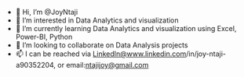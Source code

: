 - 👋 Hi, I’m @JoyNtaji
- 👀 I’m interested in Data Analytics and visualization 
- 🌱 I’m currently learning Data Analytics and visualization using Excel, Power-BI, Python
- 💞️ I’m looking to collaborate on Data Analysis projects
- 📫 I can be reached via LinkedIn@www.linkedin.com/in/joy-ntaji-a90352204, or email:ntajijoy@gmail.com


<!---
JoyNtaji/JoyNtaji is a ✨ special ✨ repository because its `README.md` (this file) appears on your GitHub profile.
You can click the Preview link to take a look at your changes.
--->
